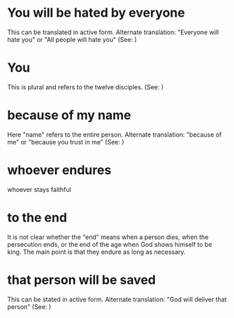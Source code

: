 
# You will be hated by everyone
This can be translated in active form. Alternate translation: "Everyone will hate you" or "All people will hate you" (See: )

# You
This is plural and refers to the twelve disciples. (See: )

# because of my name
Here "name" refers to the entire person. Alternate translation: "because of me" or "because you trust in me" (See: )

# whoever endures
whoever stays faithful

# to the end
It is not clear whether the "end" means when a person dies, when the persecution ends, or the end of the age when God shows himself to be king. The main point is that they endure as long as necessary.

# that person will be saved
This can be stated in active form. Alternate translation: "God will deliver that person" (See: )
